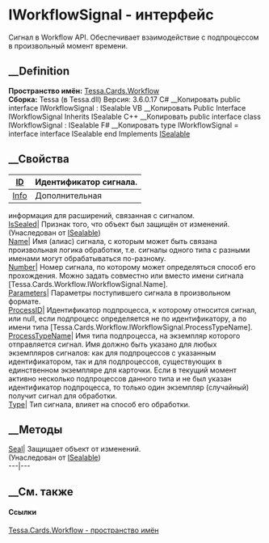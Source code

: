 # IWorkflowSignal - интерфейс
Сигнал в Workflow API. Обеспечивает взаимодействие с подпроцессом в
произвольный момент времени.
## __Definition
 **Пространство имён:** [Tessa.Cards.Workflow](N_Tessa_Cards_Workflow.htm)  
 **Сборка:** Tessa (в Tessa.dll) Версия: 3.6.0.17
C# __Копировать
     public interface IWorkflowSignal : ISealable
VB __Копировать
     Public Interface IWorkflowSignal
    	Inherits ISealable
C++ __Копировать
     public interface class IWorkflowSignal : ISealable
F# __Копировать
     type IWorkflowSignal = 
        interface
            interface ISealable
        end
Implements
    [ISealable](T_Tessa_Platform_ISealable.htm)
##  __Свойства
[ID](P_Tessa_Cards_Workflow_IWorkflowSignal_ID.htm)| Идентификатор сигнала.  
---|---  
[Info](P_Tessa_Cards_Workflow_IWorkflowSignal_Info.htm)| Дополнительная
информация для расширений, связанная с сигналом.  
[IsSealed](P_Tessa_Platform_ISealable_IsSealed.htm)| Признак того, что объект
был защищён от изменений.  
(Унаследован от [ISealable](T_Tessa_Platform_ISealable.htm))  
[Name](P_Tessa_Cards_Workflow_IWorkflowSignal_Name.htm)|  Имя (алиас) сигнала,
с которым может быть связана произвольная логика обработки, т.е. сигналы
одного типа с разными именами могут обрабатываться по-разному.  
[Number](P_Tessa_Cards_Workflow_IWorkflowSignal_Number.htm)|  Номер сигнала,
по которому может определяться способ его прохождения. Можно задать совместно
или вместо имени сигнала [Tessa.Cards.Workflow.IWorkflowSignal.Name].  
[Parameters](P_Tessa_Cards_Workflow_IWorkflowSignal_Parameters.htm)| Параметры
поступившего сигнала в произвольном формате.  
[ProcessID](P_Tessa_Cards_Workflow_IWorkflowSignal_ProcessID.htm)|
Идентификатор подпроцесса, к которому относится сигнал, или null, если
подпроцесс определяется не по идентификатору, а по имени типа
[Tessa.Cards.Workflow.IWorkflowSignal.ProcessTypeName].  
[ProcessTypeName](P_Tessa_Cards_Workflow_IWorkflowSignal_ProcessTypeName.htm)|
Имя типа подпроцесса, на экземпляр которого отправляется сигнал. Имя должно
быть указано для любых экземпляров сигналов: как для подпроцессов с указанным
идентификатором, так и для подпроцессов, существующих в единственном
экземпляре для карточки. Если в текущий момент активно несколько подпроцессов
данного типа и не был указан идентификатор подпроцесса, то только один
экземпляр (случайный) получит сигнал для обработки.  
[Type](P_Tessa_Cards_Workflow_IWorkflowSignal_Type.htm)| Тип сигнала, влияет
на способ его обработки.  
##  __Методы
[Seal](M_Tessa_Platform_ISealable_Seal.htm)| Защищает объект от изменений.  
(Унаследован от [ISealable](T_Tessa_Platform_ISealable.htm))  
---|---  
##  __См. также
#### Ссылки
[Tessa.Cards.Workflow - пространство имён](N_Tessa_Cards_Workflow.htm)
